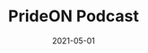 ---
title: "PrideON Podcast"
date: 2021-05-01 # YYYY-MM-DD 
excerpt: "A podcast from the Civil Service LGBT+ Network."
layout: topic
category: podcast
redirect_from: 
- /prideon-podcast/
- /pride-on-podcast/
- /podcast/

image: "https://www.civilservice.lgbt/images/store/pages/prideon-podcast.png"

# Social Media
# Set to 'true' to turn on the social links
social-links: true
---